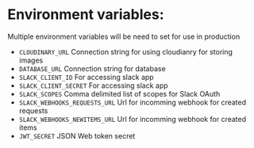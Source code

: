 # Environment variables:

Multiple environment variables will be need to set for use in production

- `CLOUDINARY_URL` Connection string for using cloudianry for storing images
- `DATABASE_URL` Connection string for database
- `SLACK_CLIENT_ID` For accessing slack app
- `SLACK_CLIENT_SECRET` For accessing slack app
- `SLACK_SCOPES` Comma delimited list of scopes for Slack OAuth
- `SLACK_WEBHOOKS_REQUESTS_URL` Url for incomming webhook for created requests
- `SLACK_WEBHOOKS_NEWITEMS_URL` Url for incomming webhook for created items
- `JWT_SECRET` JSON Web token secret
